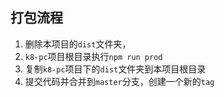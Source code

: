 ## 打包流程
1. 删除本项目的`dist`文件夹，
2. `k8-pc`项目根目录执行`npm run prod`
3. 复制`k8-pc`项目下的`dist`文件夹到本项目根目录
4. 提交代码并合并到`master`分支，创建一个新的`tag`